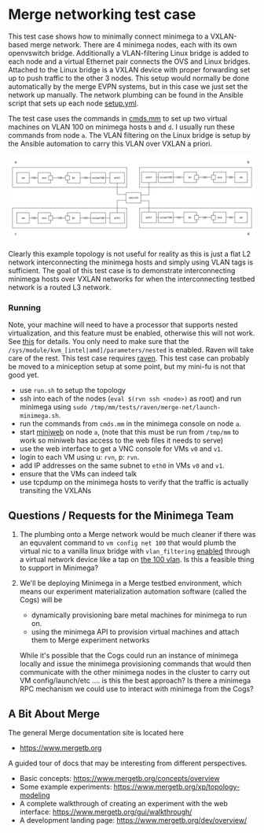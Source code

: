 # Merge networking test case

This test case shows how to minimally connect minimega to a VXLAN-based merge
network. There are 4 minimega nodes, each with its own openvswitch bridge.
Additionally a VLAN-filtering Linux bridge is added to each node and a virtual
Ethernet pair connects the OVS and Linux bridges. Attached to the Linux bridge 
is a VXLAN device with proper forwarding set up to push traffic to the other 3 
nodes. This setup would normally be done automatically by the merge EVPN systems, 
but in this case we just set the network up manually. The network plumbing can be 
found in the Ansible script that sets up each node [setup.yml](setup.yml).

The test case uses the commands in [cmds.mm](cmds.mm) to set up two virtual
machines on VLAN 100 on minimega hosts `b` and `d`.  I usually run these 
commands from node `a`. The VLAN filtering on the Linux bridge is setup by 
the Ansible automation to carry this VLAN over VXLAN a priori.

![](diagram.png)

Clearly this example topology is not useful for reality as this is just a flat
L2 network interconnecting the minimega hosts and simply using VLAN tags is
sufficient. The goal of this test case is to demonstrate interconnecting minimega
hosts over VXLAN networks for when the interconnecting testbed network is a 
routed L3 network.

### Running

Note, your machine will need to have a processor that supports nested
virtualization, and this feature must be enabled, otherwise this will not work.
See
[this](https://docs.fedoraproject.org/en-US/quick-docs/using-nested-virtualization-in-kvm/)
for details. You only need to make sure that the
`/sys/module/kvm_[intel|amd]/parameters/nested` is enabled. Raven will take care
of the rest. This test case requires [raven](https://gitlab.com/rygoo/raven).
This test case can probably be moved to a miniception setup at some point, but my
mini-fu is not that good yet.

- use `run.sh` to setup the topology
- ssh into each of the nodes (`eval $(rvn ssh <node>)` as root) and run minimega 
  using `sudo /tmp/mm/tests/raven/merge-net/launch-minimega.sh`.
- run the commands from `cmds.mm` in the minimega console on node `a`.
- start [miniweb](http://minimega.org/articles/miniweb.article) on node `a`,
  (note that this must be run from `/tmp/mm` to work so miniweb has access to
  the web files it needs to serve)
- use the web interface to get a VNC console for VMs `v0` and `v1`.
- login to each VM using u: `rvn`, p: `rvn`.
- add IP addresses on the same subnet to `eth0` in VMs `v0` and `v1`.
- ensure that the VMs can indeed talk
- use tcpdump on the minimega hosts to verify that the traffic is actually 
  transiting the VXLANs

## Questions / Requests for the Minimega Team

1. The plumbing onto a Merge network would be much cleaner if there was an equvalent command to `vm config net 100` that would plumb the virtual nic to a vanilla linux bridge with `vlan_filtering` [enabled](https://github.com/mergetb/minimega/blob/merge/tests/raven/merge-net/setup.yml#L51) through a virtual network device like a tap on [the 100 vlan](https://github.com/mergetb/minimega/blob/merge/tests/raven/merge-net/setup.yml#L65). Is this a feasible thing to support in Minimega?

2. We'll be deploying Minimega in a Merge testbed environment, which means our experiment materialization automation software (called the Cogs) will be 
    - dynamically provisioning bare metal machines for minimega to run on.
    - using the minimega API to provision virtual machines and attach them to Merge experiment networks

   While it's possible that the Cogs could run an instance of minimega locally and issue the minimega provisioning commands that would then communicate with the other minimega nodes in the cluster to carry out VM config/launch/etc .... is this the best approach? Is there a minimega RPC mechanism we could use to interact with minimega from the Cogs?
   
## A Bit About Merge

The general Merge documentation site is located here

- https://www.mergetb.org

A guided tour of docs that may be interesting from different perspectives.

- Basic concepts: https://www.mergetb.org/concepts/overview
- Some example experiments: https://www.mergetb.org/xp/topology-modeling
- A complete walkthrough of creating an experiment with the web interface: https://www.mergetb.org/gui/walkthrough/
- A development landing page: https://www.mergetb.org/dev/overview/
